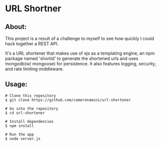 # URL Shortner

## About:
This project is a result of a challenge to myself to see how quickly I could hack together a REST API. 

It's a URL shortener that makes use of ejs as a templating engine, an npm package named 'shortid' to generate the shortened urls and uses mongodb(w/ mongoose) for persistence. It also features logging, security, and rate limiting middleware. 

## Usage: 
```
# Clone this repository
$ git clone https://github.com/cameronamini/url-shortener

# Go into the repository
$ cd url-shortener

# Install dependencies
$ npm install

# Run the app
$ node server.js
```